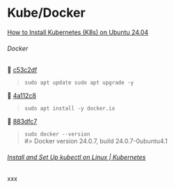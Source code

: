 # Kube/Docker

[How to Install Kubernetes (K8s) on Ubuntu 24.04](https://hostnextra.com/learn/tutorials/how-to-install-kubernetes-k8s-on-ubuntu)

###### Docker

🚢 [c53c2df](https://github.com/arafatm/learn.pulumi/commit/c53c2df) 
> `sudo apt update sudo apt upgrade -y`

🚢 [4a112c8](https://github.com/arafatm/learn.pulumi/commit/4a112c8)
> `sudo apt install -y docker.io`

🚢 [883dfc7](https://github.com/arafatm/learn.pulumi/commit/883dfc7)
> `sudo docker --version`  
> #> Docker version 24.0.7, build 24.0.7-0ubuntu4.1

###### [Install and Set Up kubectl on Linux | Kubernetes](https://kubernetes.io/docs/tasks/tools/install-kubectl-linux/#install-using-native-package-management)

xxx
